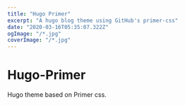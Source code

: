 ```yaml
---
title: "Hugo Primer"
excerpt: "A hugo blog theme using GitHub's primer-css"
date: "2020-03-16T05:35:07.322Z"
ogImage: "/*.jpg"
coverImage: "/*.jpg"
---
```


# Hugo-Primer

Hugo theme based on Primer css.
